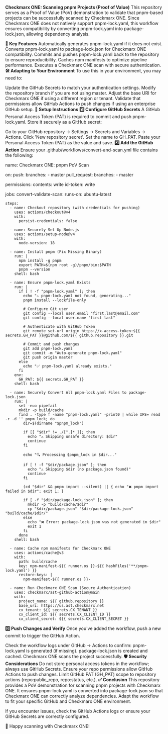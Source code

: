 ******Checkmarx ONE: Scanning pnpm Projects (Proof of Value)******
This repository serves as a Proof of Value (PoV) demonstration to validate that pnpm-based projects can be successfully scanned by Checkmarx ONE. Since Checkmarx ONE does not natively support pnpm-lock.yaml, this workflow ensures compatibility by converting pnpm-lock.yaml into package-lock.json, allowing dependency analysis.

****📌 Key Features****
Automatically generates pnpm-lock.yaml if it does not exist.
Converts pnpm-lock.yaml to package-lock.json for Checkmarx ONE compatibility.
Commits and pushes pnpm-lock.yaml back to the repository to ensure reproducibility.
Caches npm manifests to optimize pipeline performance.
Executes a Checkmarx ONE scan with secure authentication.
****🛠️ Adapting to Your Environment****
To use this in your environment, you may need to:

Update the GitHub Secrets to match your authentication settings.
Modify the repository branch if you are not using master.
Adjust the base URI for Checkmarx ONE if using a different region or tenant.
Validate that permissions allow GitHub Actions to push changes if using an enterprise GitHub setup.
****🔧 Setup Instructions****
**1️⃣ Configure GitHub Secrets**
A GitHub Personal Access Token (PAT) is required to commit and push pnpm-lock.yaml. Store it securely as a GitHub secret:

Go to your GitHub repository → Settings → Secrets and Variables → Actions.
Click 'New repository secret'.
Set the name to GH_PAT.
Paste your Personal Access Token (PAT) as the value and save.
**2️⃣ Add the GitHub Action**
Ensure your .github/workflows/convert-and-scan.yml file contains the following:

name: Checkmarx ONE: pnpm PoV Scan

on:
  push:
    branches:
      - master
  pull_request:
      branches:
        - master

permissions:
  contents: write
  id-token: write

jobs:
  convert-validate-scan:
    runs-on: ubuntu-latest

    steps:
      - name: Checkout repository (with credentials for pushing)
        uses: actions/checkout@v4
        with:
          persist-credentials: false

      - name: Securely Set Up Node.js
        uses: actions/setup-node@v4
        with:
          node-version: 18

      - name: Install pnpm (Fix Missing Binary)
        run: |
          npm install -g pnpm
          export PATH=$(npm root -g)/pnpm/bin:$PATH
          pnpm --version
        shell: bash

      - name: Ensure pnpm-lock.yaml Exists
        run: |
          if [ ! -f "pnpm-lock.yaml" ]; then
            echo "⚠️ pnpm-lock.yaml not found, generating..."
            pnpm install --lockfile-only
            
            # Configure Git user
            git config --local user.email "first.last@email.com"
            git config --local user.name "first last"

            # Authenticate with GitHub Token
            git remote set-url origin https://x-access-token:${{ secrets.GH_PAT }}@github.com/${{ github.repository }}.git

            # Commit and push changes
            git add pnpm-lock.yaml
            git commit -m "Auto-generate pnpm-lock.yaml"
            git push origin master
          else
            echo "✅ pnpm-lock.yaml already exists."
          fi
        env:
          GH_PAT: ${{ secrets.GH_PAT }}
        shell: bash

      - name: Securely Convert All pnpm-lock.yaml Files to package-lock.json
        run: |
          set -euo pipefail
          mkdir -p build/cache
          find . -type f -name "pnpm-lock.yaml" -print0 | while IFS= read -r -d '' pnpm_lock; do
            dir=$(dirname "$pnpm_lock")

            if [[ "$dir" != ./[^.]* ]]; then
              echo "⚠️ Skipping unsafe directory: $dir"
              continue
            fi

            echo "🔍 Processing $pnpm_lock in $dir..."

            if [ ! -f "$dir/package.json" ]; then
              echo "⚠️ Skipping $dir (no package.json found)"
              continue
            fi

            (cd "$dir" && pnpm import --silent) || { echo "❌ pnpm import failed in $dir"; exit 1; }

            if [ -f "$dir/package-lock.json" ]; then
              mkdir -p "build/cache/$dir"
              cp "$dir/package.json" "$dir/package-lock.json" "build/cache/$dir/"
            else
              echo "❌ Error: package-lock.json was not generated in $dir"
              exit 1
            fi
          done
        shell: bash

      - name: Cache npm manifests for Checkmarx ONE
        uses: actions/cache@v3
        with:
          path: build/cache
          key: npm-manifest-${{ runner.os }}-${{ hashFiles('**/pnpm-lock.yaml') }}
          restore-keys: |
            npm-manifest-${{ runner.os }}-

      - name: Run Checkmarx ONE Scan (Secure Authentication)
        uses: checkmarx/ast-github-action@main
        with:
          project_name: ${{ github.repository }}
          base_uri: https://us.ast.checkmarx.net
          cx_tenant: ${{ secrets.CX_TENANT }}
          cx_client_id: ${{ secrets.CX_CLIENT_ID }}
          cx_client_secret: ${{ secrets.CX_CLIENT_SECRET }}
**3️⃣ Push Changes and Verify**
Once you've added the workflow, push a new commit to trigger the GitHub Action.

Check the workflow logs under GitHub → Actions to confirm:
pnpm-lock.yaml is generated (if missing).
package-lock.json is created and cached.
Checkmarx ONE scans the project successfully.
****🛡️ Security Considerations****
Do not store personal access tokens in the workflow; always use GitHub Secrets.
Ensure your repo permissions allow GitHub Actions to push changes.
Limit GitHub PAT (GH_PAT) scope to repository actions (repo:public_repo, repo:status, etc.).
****✅ Conclusion****
This repository provides a PoV demonstration for scanning pnpm projects with Checkmarx ONE. It ensures pnpm-lock.yaml is converted into package-lock.json so that Checkmarx ONE can correctly analyze dependencies. Adapt the workflow to fit your specific GitHub and Checkmarx ONE environment.

If you encounter issues, check the GitHub Actions logs or ensure your GitHub Secrets are correctly configured.

🚀 Happy scanning with Checkmarx ONE!
